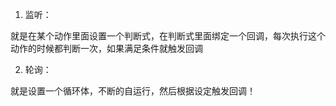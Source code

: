 1. 监听：

就是在某个动作里面设置一个判断式，在判断式里面绑定一个回调，每次执行这个动作的时候都判断一次，如果满足条件就触发回调

2. 轮询：

就是设置一个循环体，不断的自运行，然后根据设定触发回调！